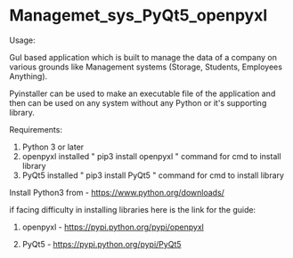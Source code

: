 # Managemet_sys_PyQt5_openpyxl

Usage:

GuI based application which is built to manage the data of a company on various grounds like Management systems (Storage, Students, Employees Anything).

Pyinstaller can be used to make an executable file of the application and then can be used on any system without any Python or it's supporting library.

Requirements:

1. Python 3 or later
2. openpyxl installed  " pip3 install openpyxl " command for cmd to install library
3. PyQt5 installed " pip3 install PyQt5 " command for cmd to install library

Install Python3 from - https://www.python.org/downloads/

if facing difficulty in installing libraries here is the link for the guide:

1. openpyxl - https://pypi.python.org/pypi/openpyxl

2. PyQt5 - https://pypi.python.org/pypi/PyQt5



